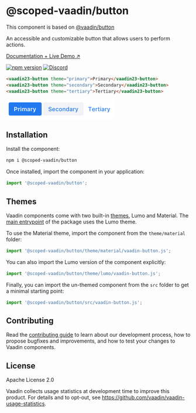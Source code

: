 # @scoped-vaadin/button

This component is based on [@vaadin/button](https://www.npmjs.com/package/@vaadin/button)

An accessible and customizable button that allows users to perform actions.

[Documentation + Live Demo ↗](https://vaadin.com/docs/latest/components/button)

[![npm version](https://badgen.net/npm/v/@scoped-vaadin/button)](https://www.npmjs.com/package/@scoped-vaadin/button)
[![Discord](https://img.shields.io/discord/732335336448852018?label=discord)](https://discord.gg/PHmkCKC)

```html
<vaadin23-button theme="primary">Primary</vaadin23-button>
<vaadin23-button theme="secondary">Secondary</vaadin23-button>
<vaadin23-button theme="tertiary">Tertiary</vaadin23-button>
```

[<img src="https://raw.githubusercontent.com/vaadin/web-components/master/packages/button/screenshot.png" width="296" alt="Screenshot of vaadin-button">](https://vaadin.com/docs/latest/components/button)

## Installation

Install the component:

```sh
npm i @scoped-vaadin/button
```

Once installed, import the component in your application:

```js
import '@scoped-vaadin/button';
```

## Themes

Vaadin components come with two built-in [themes](https://vaadin.com/docs/latest/styling), Lumo and Material.
The [main entrypoint](https://github.com/vaadin/web-components/blob/master/packages/button/vaadin-button.js) of the package uses the Lumo theme.

To use the Material theme, import the component from the `theme/material` folder:

```js
import '@scoped-vaadin/button/theme/material/vaadin-button.js';
```

You can also import the Lumo version of the component explicitly:

```js
import '@scoped-vaadin/button/theme/lumo/vaadin-button.js';
```

Finally, you can import the un-themed component from the `src` folder to get a minimal starting point:

```js
import '@scoped-vaadin/button/src/vaadin-button.js';
```

## Contributing

Read the [contributing guide](https://vaadin.com/docs/latest/contributing/overview) to learn about our development process, how to propose bugfixes and improvements, and how to test your changes to Vaadin components.

## License

Apache License 2.0

Vaadin collects usage statistics at development time to improve this product.
For details and to opt-out, see https://github.com/vaadin/vaadin-usage-statistics.
